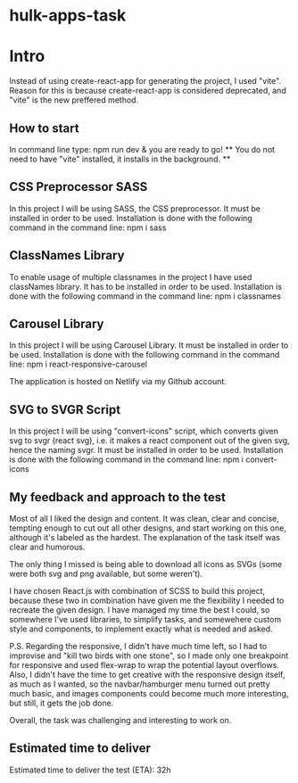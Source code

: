 # hulk-apps-task

# Intro

Instead of using create-react-app for generating the project, I used "vite". Reason for this is because create-react-app is considered deprecated, and "vite" is the new preffered method.

## How to start

In command line type: npm run dev & you are ready to go!
** You do not need to have "vite" installed, it installs in the background. **

## CSS Preprocessor SASS

In this project I will be using SASS, the CSS preprocessor.
It must be installed in order to be used.
Installation is done with the following command in the command line: npm i sass

## ClassNames Library

To enable usage of multiple classnames in the project I have used classNames library.
It has to be installed in order to be used.
Installation is done with the following command in the command line: npm i classnames

## Carousel Library

In this project I will be using Carousel Library.
It must be installed in order to be used.
Installation is done with the following command in the command line: npm i react-responsive-carousel

The application is hosted on Netlify via my Github account.

## SVG to SVGR Script

In this project I will be using "convert-icons" script, which converts given svg to svgr (react svg), i.e. it makes a react component out of the given svg, hence the naming svgr.
It must be installed in order to be used.
Installation is done with the following command in the command line: npm i convert-icons

## My feedback and approach to the test

Most of all I liked the design and content. It was clean, clear and concise, tempting enough to cut out all other designs, and start working on this one, although it's labeled as the hardest.
The explanation of the task itself was clear and humorous.

The only thing I missed is being able to download all icons as SVGs (some were both svg and png available, but some weren't).

I have chosen React.js with combination of SCSS to build this project, because these two in combination have given me the flexibility I needed to recreate the given design.
I have managed my time the best I could, so somewhere I've used libraries, to simplify tasks, and somewehere custom style and components, to implement exactly what is needed and asked.

P.S. Regarding the responsive, I didn't have much time left, so I had to improvise and "kill two birds with one stone", so I made only one breakpoint for responsive and used flex-wrap to wrap the potential layout overflows. Also, I didn't have the time to get creative with the responsive design itself, as much as I wanted, so the navbar/hamburger menu turned out pretty much basic, and images components could become much more interesting, but still, it gets the job done.

Overall, the task was challenging and interesting to work on.

## Estimated time to deliver

Estimated time to deliver the test (ETA): 32h

